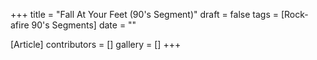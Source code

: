 +++
title = "Fall At Your Feet (90's Segment)"
draft = false
tags = [Rock-afire 90's Segments]
date = ""

[Article]
contributors = []
gallery = []
+++